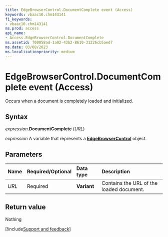 ```yaml
---
title: EdgeBrowserControl.DocumentComplete event (Access)
keywords: vbaac10.chm143141
f1_keywords:
- vbaac10.chm143141
ms.prod: access
api_name:
- Access.EdgeBrowserControl.DocumentComplete
ms.assetid: f00058ad-1a02-43b2-8610-31226cb5aed7
ms.date: 03/08/2023
ms.localizationpriority: medium
---
```



# EdgeBrowserControl.DocumentComplete event (Access)

Occurs when a document is completely loaded and initialized.


## Syntax

_expression_.**DocumentComplete** (_URL_)

_expression_ A variable that represents a **[EdgeBrowserControl](Access.EdgeBrowserControl.md)** object.


## Parameters

|Name|Required/Optional|Data type|Description|
|:-----|:-----|:-----|:-----|
| _URL_|Required|**Variant**|Contains the URL of the loaded document.|

## Return value

Nothing




[!include[Support and feedback](~/includes/feedback-boilerplate.md)]